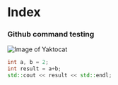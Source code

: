 # Index
### Github command testing

![Image of Yaktocat](https://octodex.github.com/images/yaktocat.png) 

``` C++
int a, b = 2;
int result = a+b;
std::cout << result << std::endl;
```
